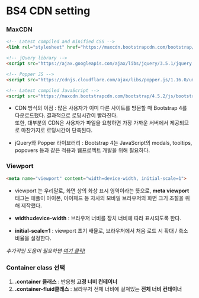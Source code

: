 # BS4 CDN setting

### MaxCDN

```html
<!-- Latest compiled and minified CSS -->
<link rel="stylesheet" href="https://maxcdn.bootstrapcdn.com/bootstrap/4.5.2/css/bootstrap.min.css">

<!-- jQuery library -->
<script src="https://ajax.googleapis.com/ajax/libs/jquery/3.5.1/jquery.min.js"></script>

<!-- Popper JS -->
<script src="https://cdnjs.cloudflare.com/ajax/libs/popper.js/1.16.0/umd/popper.min.js"></script>

<!-- Latest compiled JavaScript -->
<script src="https://maxcdn.bootstrapcdn.com/bootstrap/4.5.2/js/bootstrap.min.js"></script>
```

- CDN 방식의 이점 : 많은 사용자가 이미 다른 사이트를 방문할 때 Bootstrap 4를 다운로드했다. 결과적으로 로딩시간이 빨라진다.   
또한, 대부분의 CDN은 사용자가 파일을 요청하면 가장 가까운 서버에서 제공되므로 마찬가지로 로딩시간이 단축된다.

- jQuery와 Popper 라이브러리 : Bootstrap 4는 JavaScript의 modals, tooltips, popovers 등과 같은 적용과 웹프로젝트 개발을 위해 필요하다.

### Viewport

```html
<meta name="viewport" content="width=device-width, initial-scale=1">
```

- viewport 는 우리말로, 화면 상의 화상 표시 영역이라는 뜻으로, **meta viewport** 태그는 애플이 아이폰, 아이패드 등 자사의 모바일 브라우저의 화면 크기 조절을 위해 제작했다.

- **width=device-width** : 브라우저 너비를 장치 너비에 따라 표시되도록 한다.

- **initial-scale=1** : viewport 초기 배율로, 브라우저에서 처음 로드 시 확대 / 축소 비율을 설정한다.
  
_추가적인 도움이 필요하면 [여기 클릭!](https://aboooks.tistory.com/352)_  

### Container class 선택

1. **.container 클래스** : 반응형 **고정 너비 컨테이너**
2. **.container-fluid클래스** : 브라우저 전체 너비에 걸쳐있는 **전체 너비 컨테이너**

